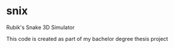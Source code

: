 # snix
Rubik's Snake 3D Simulator

This code is created as part of my bachelor degree thesis project
